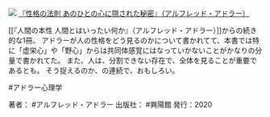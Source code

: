 [![](https://i.gyazo.com/f494d2418caf7c7f243d482cd00d67ab.jpg)](https://amzn.to/3dPbhiL)
[『性格の法則 あのひとの心に隠された秘密』（アルフレッド・アドラー）](https://amzn.to/3dPbhiL)

[[『人間の本性 人間とはいったい何か』（アルフレッド・アドラー）]]からの続き的な1冊。
アドラーが人の性格をどう見るのかについて書かれてて、本書では特に「虚栄心」や「野心」からは共同体感覚にはなっていかないことがかなりの分量で書かれてた。
また、人は、分割できない存在で、全体を見ることが重要であるとも。
そう捉えるのか、の連続で、おもしろい。

#アドラー心理学

著者： #アルフレッド・アドラー
出版社： #興陽館
発行：2020